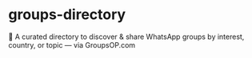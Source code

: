 # groups-directory
📘 A curated directory to discover &amp; share WhatsApp groups by interest, country, or topic — via GroupsOP.com

